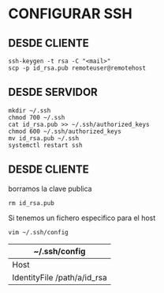 # CONFIGURAR SSH

## DESDE CLIENTE
```
ssh-keygen -t rsa -C "<mail>"
scp -p id_rsa.pub remoteuser@remotehost
```

## DESDE SERVIDOR
```
mkdir ~/.ssh
chmod 700 ~/.ssh
cat id_rsa.pub >> ~/.ssh/authorized_keys
chmod 600 ~/.ssh/authorized_keys
mv id_rsa.pub ~/.ssh
systemctl restart ssh
```

## DESDE CLIENTE
borramos la clave publica
```
rm id_rsa.pub
```
Si tenemos un fichero especifico para el host

`vim ~/.ssh/config`

| **~/.ssh/config**             |
|-------------------------------|
| Host <remotehost>             |
|   IdentityFile /path/a/id_rsa |
